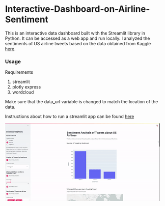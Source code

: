 # Interactive-Dashboard-on-Airline-Sentiment

This is an interactive data dashboard built with the Streamlit library in Python. It can be accessed as a web app and run locally. I analyzed the sentiments of US airline tweets based on the data obtained from Kaggle [here](https://www.kaggle.com/crowdflower/twitter-airline-sentiment). 

### Usage

Requirements
1. streamlit
2. plotly express
3. wordcloud

Make sure that the data_url variable is changed to match the location of the data.

Instructions about how to run a streamlit app can be found [here](https://docs.streamlit.io/en/stable/cli.html)

<p>
  <img src="display_gif.gif">
</p>
